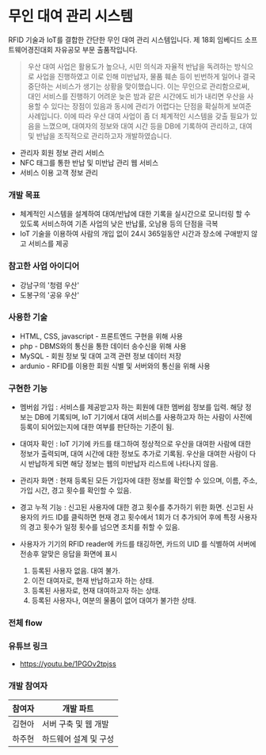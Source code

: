 # 무인 대여 관리 시스템


RFID 기술과 IoT를 결합한 간단한 무인 대여 관리 시스템입니다.
제 18회 임베디드 소프트웨어경진대회 자유공모 부문 출품작입니다.


> 우산 대여 사업은 활용도가 높으나, 시민 의식과 자율적 반납을 독려하는 방식으로 사업을 진행하였고 
> 이로 인해 미반납자, 물품 훼손 등이 빈번하게 일어나 결국 중단하는 서비스가 생기는 상황을 맞이했습니다.
> 이는 무인으로 관리함으로써, 대인 서비스를 진행하기 어려운 늦은 밤과 같은 시간에도 
> 비가 내리면 우산을 사용할 수 있다는 장점이 있음과 동시에 관리가 어렵다는 단점을 확실하게 보여준 사례입니다.
> 이에 따라 우산 대여 사업이 좀 더 체계적인 시스템을 갖출 필요가 있음을 느꼈으며, 
> 대여자의 정보와 대여 시간 등을 DB에 기록하여 관리하고, 대여 및 반납을 조직적으로 관리하고자 개발하였습니다.

  - 관리자 회원 정보 관리 서비스
  - NFC 태그를 통한 반납 및 미반납 관리 웹 서비스
  - 서비스 이용 고객 정보 관리

### 개발 목표

  - 체계적인 시스템을 설계하여 대여/반납에 대한 기록을 실시간으로 모니터링 할 수 있도록 서비스하여 기존 사업의 낮은 반납률, 오남용 등의 단점을 극복
  - IoT 기술을 이용하여 사람의 개입 없이 24시 365일동안 시간과 장소에 구애받지 않고 서비스를 제공

### 참고한 사업 아이디어
  - 강남구의 '청렴 우산'
  - 도봉구의 '공유 우산'

### 사용한 기술

* HTML, CSS, javascript - 프론트엔드 구현을 위해 사용
* php - DBMS와의 통신을 통한 데이터 송수신을 위해 사용
* MySQL - 회원 정보 및 대여 고객 관련 정보 데이터 저장
* ardunio - RFID를 이용한 회원 식별 및 서버와의 통신을 위해 사용

### 구현한 기능

* 멤버쉽 가입 : 서비스를 제공받고자 하는 회원에 대한 멤버쉽 정보를 입력. 
  해당 정보는 DB에 기록되며, IoT 기기에서 대여 서비스를 사용하고자 하는 사람이 
  사전에 등록이 되어있는지에 대한 여부를 판단하는 기준이 됨.

* 대여자 확인 : IoT 기기에 카드를 태그하여 정상적으로 우산을 대여한 사람에 대한 정보가 출력되며, 
  대여 시간에 대한 정보도 추가로 기록됨.
  우산을 대여한 사람이 다시 반납하게 되면 해당 정보는 웹의 미반납자 리스트에 나타나지 않음.

* 관리자 화면 : 현재 등록된 모든 가입자에 대한 정보를 확인할 수 있으며, 
  이름, 주소, 가입 시간, 경고 횟수를 확인할 수 있음.

* 경고 누적 기능 : 신고된 사용자에 대한 경고 횟수를 추가하기 위한 화면. 
  신고된 사용자의 카드 ID를 클릭하면 현재 경고 횟수에서 1회가 더 추가되어 
  후에 특정 사용자의 경고 횟수가 일정 횟수를 넘으면 조치를 취할 수 있음.

* 사용자가 기기의 RFID reader에 카드를 태깅하면, 카드의 UID 를 식별하여 서버에 전송후 알맞은 응답을 화면에 표시
  1. 등록된 사용자 없음. 대여 불가.
  2. 이전 대여자로, 현재 반납하고자 하는 상태.
  3. 등록된 사용자로, 현재 대여하고자 하는 상태.
  4. 등록된 사용자나, 여분의 물품이 없어 대여가 불가한 상태.

### 전체 flow



### 유튜브 링크
* https://youtu.be/1PGOv2tpjss

### 개발 참여자

| 참여자 | 개발 파트 |
| ------ | ------ |
| 김현아 | 서버 구축 및 웹 개발 | 
| 하주현 | 하드웨어 설계 및 구성 | 
